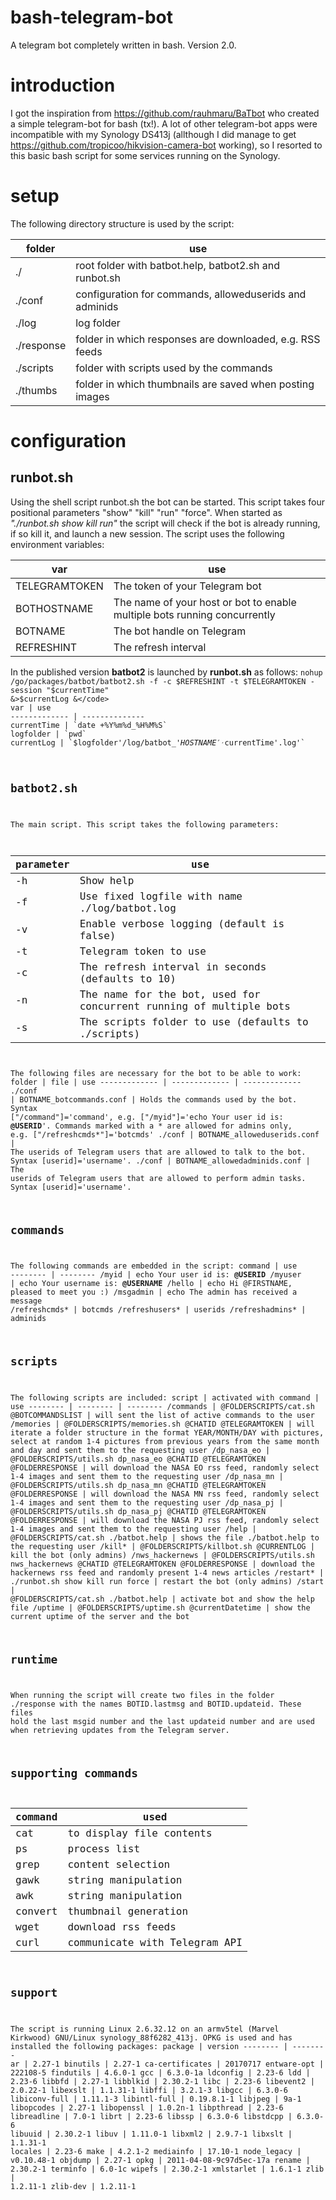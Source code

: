 # bash-telegram-bot
A telegram bot completely written in bash. Version 2.0.

# introduction
I got the inspiration from https://github.com/rauhmaru/BaTbot who created a simple telegram-bot for bash (tx!). A lot of other telegram-bot apps were incompatible with my Synology DS413j (allthough I did manage to get https://github.com/tropicoo/hikvision-camera-bot working), so I resorted to this basic bash script for some services running on the Synology.

# setup
The following directory structure is used by the script:

folder | use
------------- | ------------- 
./ | root folder with batbot.help, batbot2.sh and runbot.sh
./conf | configuration for commands, alloweduserids and adminids
./log | log folder
./response | folder in which responses are downloaded, e.g. RSS feeds
./scripts | folder with scripts used by the commands
./thumbs | folder in which thumbnails are saved when posting images

# configuration
## runbot.sh
Using the shell script runbot.sh the bot can be started. This script takes four positional parameters "show" "kill" "run" "force". When started as _"./runbot.sh show kill run"_ the script will check if the bot is already running, if so kill it, and launch a new session. The script uses the following environment variables:

var | use
------------- | ------------- 
TELEGRAMTOKEN | The token of your Telegram bot
BOTHOSTNAME | The name of your host or bot to enable multiple bots running concurrently
BOTNAME | The bot handle on Telegram
REFRESHINT | The refresh interval

In the published version **batbot2** is launched by **runbot.sh** as follows:
<code>nohup /go/packages/batbot/batbot2.sh -f -c $REFRESHINT -t $TELEGRAMTOKEN -session "$currentTime" &>$currentLog &</code>
var | use
------------- | --------------
currentTime | `date +%Y%m%d_%H%M%S`
logfolder | `pwd`
currentLog | `$logfolder'/log/batbot_'$HOSTNAME'_'$currentTime'.log'`

## batbot2.sh
The main script. This script takes the following parameters:

parameter | use
------------- | ------------- 
-h | Show help
-f | Use fixed logfile with name ./log/batbot.log
-v | Enable verbose logging (default is false)
-t <token> | Telegram token to use
-c <seconds> | The refresh interval in seconds (defaults to 10)
-n <name> | The name for the bot, used for concurrent running of multiple bots
-s <folder> | The scripts folder to use (defaults to ./scripts)

The following files are necessary for the bot to be able to work:
folder | file | use
------------- | ------------- | -------------
./conf | BOTNAME_botcommands.conf | Holds the commands used by the bot. Syntax ["/command"]='command', e.g. ["/myid"]='echo Your user id is: <b>@USERID</b>'. Commands marked with a * are allowed for admins only, e.g. ["/refreshcmds*"]='botcmds'
./conf | BOTNAME_alloweduserids.conf | The userids of Telegram users that are allowed to talk to the bot. Syntax [userid]='username'.
./conf | BOTNAME_allowedadminids.conf | The userids of Telegram users that are allowed to perform admin tasks. Syntax [userid]='username'.

## commands
The following commands are embedded in the script:
command | use
-------- | --------
/myid | echo Your user id is: <b>@USERID</b>
/myuser | echo Your username is: <b>@USERNAME</b>
/hello | echo Hi @FIRSTNAME, pleased to meet you :)
/msgadmin | echo The admin has received a message
/refreshcmds* | botcmds
/refreshusers* | userids
/refreshadmins* | adminids

## scripts
The following scripts are included:
script | activated with command | use
-------- | -------- | --------
/commands | @FOLDERSCRIPTS/cat.sh @BOTCOMMANDSLIST | will sent the list of active commands to the user
/memories | @FOLDERSCRIPTS/memories.sh @CHATID @TELEGRAMTOKEN | will iterate a folder structure in the format YEAR/MONTH/DAY with pictures, select at random 1-4 pictures from previous years from the same month and day and sent them to the requesting user
/dp_nasa_eo | @FOLDERSCRIPTS/utils.sh dp_nasa_eo @CHATID @TELEGRAMTOKEN @FOLDERRESPONSE | will download the NASA EO rss feed, randomly select 1-4 images and sent them to the requesting user
/dp_nasa_mn | @FOLDERSCRIPTS/utils.sh dp_nasa_mn @CHATID @TELEGRAMTOKEN @FOLDERRESPONSE | will download the NASA MN rss feed, randomly select 1-4 images and sent them to the requesting user
/dp_nasa_pj | @FOLDERSCRIPTS/utils.sh dp_nasa_pj @CHATID @TELEGRAMTOKEN @FOLDERRESPONSE | will download the NASA PJ rss feed, randomly select 1-4 images and sent them to the requesting user
/help | @FOLDERSCRIPTS/cat.sh ./batbot.help | shows the file ./batbot.help to the requesting user
/kill* | @FOLDERSCRIPTS/killbot.sh @CURRENTLOG | kill the bot (only admins)
/nws_hackernews | @FOLDERSCRIPTS/utils.sh nws_hackernews @CHATID @TELEGRAMTOKEN @FOLDERRESPONSE | download the hackernews rss feed and randomly present 1-4 news articles
/restart* | ./runbot.sh show kill run force | restart the bot (only admins)
/start | @FOLDERSCRIPTS/cat.sh ./batbot.help | activate bot and show the help file
/uptime | @FOLDERSCRIPTS/uptime.sh @currentDatetime | show the current uptime of the server and the bot

## runtime
When running the script will create two files in the folder ./response with the names BOTID.lastmsg and BOTID.updateid. These files hold the last msgid number and the last updateid number and are used when retrieving updates from the Telegram server.

## supporting commands
command | used
-------- | --------
cat | to display file contents
ps | process list
grep | content selection
gawk | string manipulation
awk | string manipulation
convert | thumbnail generation
wget | download rss feeds
curl | communicate with Telegram API

## support
The script is running Linux 2.6.32.12 on an armv5tel (Marvel Kirkwood) GNU/Linux synology_88f6282_413j. OPKG is used and has installed the following packages:
package | version
-------- | --------
ar | 2.27-1
binutils | 2.27-1
ca-certificates | 20170717
entware-opt | 222108-5
findutils | 4.6.0-1
gcc | 6.3.0-1a
ldconfig | 2.23-6
ldd | 2.23-6
libbfd | 2.27-1
libblkid | 2.30.2-1
libc | 2.23-6
libevent2 | 2.0.22-1
libexslt | 1.1.31-1
libffi | 3.2.1-3
libgcc | 6.3.0-6
libiconv-full | 1.11.1-3
libintl-full | 0.19.8.1-1
libjpeg | 9a-1
libopcodes | 2.27-1
libopenssl | 1.0.2n-1
libpthread | 2.23-6
libreadline | 7.0-1
librt | 2.23-6
libssp | 6.3.0-6
libstdcpp | 6.3.0-6
libuuid | 2.30.2-1
libuv | 1.11.0-1
libxml2 | 2.9.7-1
libxslt | 1.1.31-1
locales | 2.23-6
make | 4.2.1-2
mediainfo | 17.10-1
node_legacy | v0.10.48-1
objdump | 2.27-1
opkg | 2011-04-08-9c97d5ec-17a
rename | 2.30.2-1
terminfo | 6.0-1c
wipefs | 2.30.2-1
xmlstarlet | 1.6.1-1
zlib | 1.2.11-1
zlib-dev | 1.2.11-1

